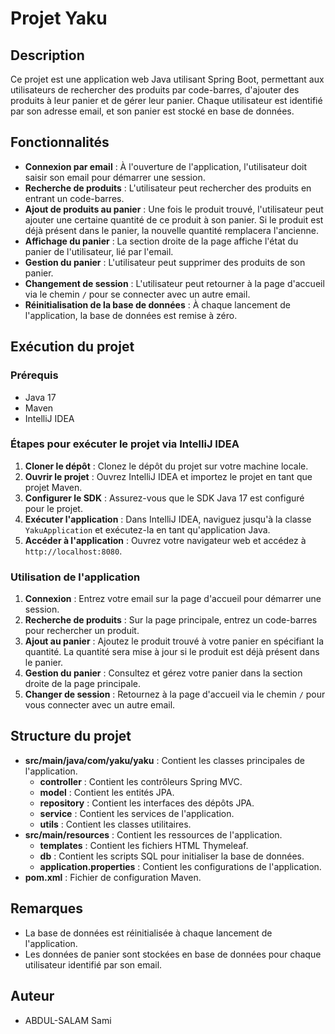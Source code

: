 # Projet Yaku

## Description

Ce projet est une application web Java utilisant Spring Boot, permettant aux utilisateurs de rechercher des produits par code-barres, d'ajouter des produits à leur panier et de gérer leur panier. Chaque utilisateur est identifié par son adresse email, et son panier est stocké en base de données.

## Fonctionnalités

- **Connexion par email** : À l'ouverture de l'application, l'utilisateur doit saisir son email pour démarrer une session.
- **Recherche de produits** : L'utilisateur peut rechercher des produits en entrant un code-barres.
- **Ajout de produits au panier** : Une fois le produit trouvé, l'utilisateur peut ajouter une certaine quantité de ce produit à son panier. Si le produit est déjà présent dans le panier, la nouvelle quantité remplacera l'ancienne.
- **Affichage du panier** : La section droite de la page affiche l'état du panier de l'utilisateur, lié par l'email.
- **Gestion du panier** : L'utilisateur peut supprimer des produits de son panier.
- **Changement de session** : L'utilisateur peut retourner à la page d'accueil via le chemin `/` pour se connecter avec un autre email.
- **Réinitialisation de la base de données** : À chaque lancement de l'application, la base de données est remise à zéro.

## Exécution du projet

### Prérequis

- Java 17
- Maven
- IntelliJ IDEA

### Étapes pour exécuter le projet via IntelliJ IDEA

1. **Cloner le dépôt** : Clonez le dépôt du projet sur votre machine locale.
2. **Ouvrir le projet** : Ouvrez IntelliJ IDEA et importez le projet en tant que projet Maven.
3. **Configurer le SDK** : Assurez-vous que le SDK Java 17 est configuré pour le projet.
4. **Exécuter l'application** : Dans IntelliJ IDEA, naviguez jusqu'à la classe `YakuApplication` et exécutez-la en tant qu'application Java.
5. **Accéder à l'application** : Ouvrez votre navigateur web et accédez à `http://localhost:8080`.

### Utilisation de l'application

1. **Connexion** : Entrez votre email sur la page d'accueil pour démarrer une session.
2. **Recherche de produits** : Sur la page principale, entrez un code-barres pour rechercher un produit.
3. **Ajout au panier** : Ajoutez le produit trouvé à votre panier en spécifiant la quantité. La quantité sera mise à jour si le produit est déjà présent dans le panier.
4. **Gestion du panier** : Consultez et gérez votre panier dans la section droite de la page principale.
5. **Changer de session** : Retournez à la page d'accueil via le chemin `/` pour vous connecter avec un autre email.

## Structure du projet

- **src/main/java/com/yaku/yaku** : Contient les classes principales de l'application.
  - **controller** : Contient les contrôleurs Spring MVC.
  - **model** : Contient les entités JPA.
  - **repository** : Contient les interfaces des dépôts JPA.
  - **service** : Contient les services de l'application.
  - **utils** : Contient les classes utilitaires.
- **src/main/resources** : Contient les ressources de l'application.
  - **templates** : Contient les fichiers HTML Thymeleaf.
  - **db** : Contient les scripts SQL pour initialiser la base de données.
  - **application.properties** : Contient les configurations de l'application.
- **pom.xml** : Fichier de configuration Maven.

## Remarques

- La base de données est réinitialisée à chaque lancement de l'application.
- Les données de panier sont stockées en base de données pour chaque utilisateur identifié par son email.

## Auteur

- ABDUL-SALAM Sami
